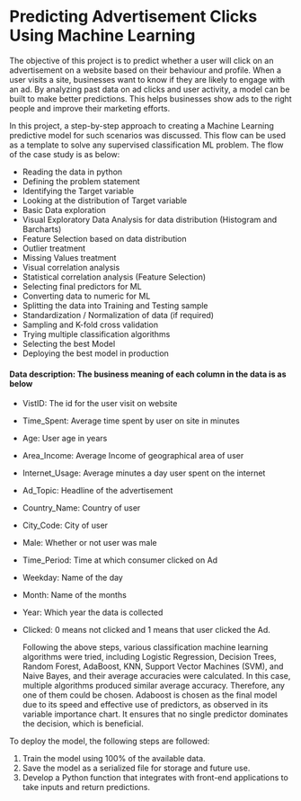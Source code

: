 # Predicting Advertisement Clicks Using Machine Learning
The objective of this project is to predict whether a user will click on an advertisement on a website based on their behaviour and profile. When a user visits a site, businesses want to know if they are likely to engage with an ad. By analyzing past data on ad clicks and user activity, a model can be built to make better predictions. This helps businesses show ads to the right people and improve their marketing efforts.

In this project, a step-by-step approach to creating a Machine Learning predictive model for such scenarios was discussed. This flow can be used as a template to solve any supervised classification ML problem.
The flow of the case study is as below:
- Reading the data in python
- Defining the problem statement
- Identifying the Target variable
- Looking at the distribution of Target variable
- Basic Data exploration
- Visual Exploratory Data Analysis for data distribution (Histogram and Barcharts)
- Feature Selection based on data distribution
- Outlier treatment
- Missing Values treatment
- Visual correlation analysis
- Statistical correlation analysis (Feature Selection)
- Selecting final predictors for ML
- Converting data to numeric for ML
- Splitting the data into Training and Testing sample
- Standardization / Normalization of data (if required)
- Sampling and K-fold cross validation
- Trying multiple classification algorithms
- Selecting the best Model
- Deploying the best model in production

#### Data description: The business meaning of each column in the data is as below
- VistID: The id for the user visit on website
- Time_Spent: Average time spent by user on site in minutes
- Age: User age in years
- Area_Income: Average Income of geographical area of user
- Internet_Usage: Average minutes a day user spent on the internet
- Ad_Topic: Headline of the advertisement
- Country_Name: Country of user
- City_Code: City of user
- Male: Whether or not user was male
- Time_Period: Time at which consumer clicked on Ad
- Weekday: Name of the day
- Month: Name of the months
- Year: Which year the data is collected
- Clicked: 0 means not clicked and 1 means that user clicked the Ad.

  Following the above steps, various classification machine learning algorithms were tried, including Logistic Regression, Decision Trees, Random Forest, AdaBoost, KNN, Support Vector Machines (SVM), and Naive Bayes, and their average accuracies were calculated. In this case, multiple algorithms produced similar average accuracy. Therefore, any one of them could be chosen. Adaboost is chosen as the final model due to its speed and effective use of predictors, as observed in its variable importance chart. It ensures that no single predictor dominates the decision, which is beneficial.

To deploy the model, the following steps are followed:
1.	Train the model using 100% of the available data.
2.	Save the model as a serialized file for storage and future use.
3.	Develop a Python function that integrates with front-end applications to take inputs and return predictions.
